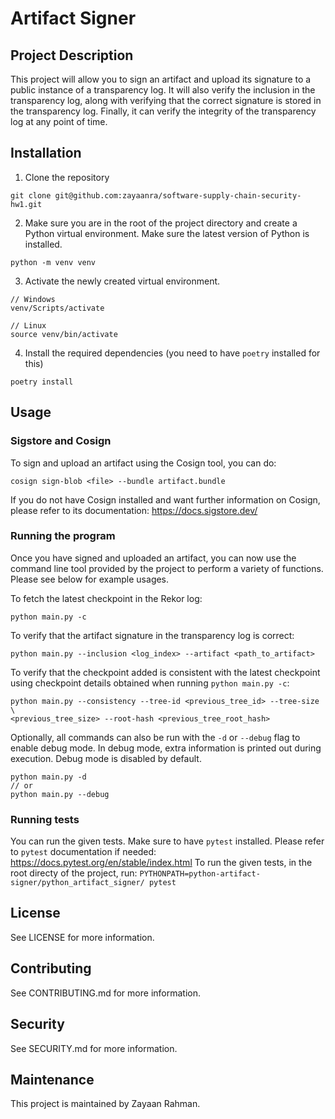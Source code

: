 # Artifact Signer

## Project Description
This project will allow you to sign an artifact and upload its signature to a public instance of a transparency log. It will also verify the inclusion in the transparency log, along with verifying that the correct signature is stored in the transparency log.  Finally, it can verify the integrity of the transparency log at any point of time.

## Installation
1. Clone the repository
```
git clone git@github.com:zayaanra/software-supply-chain-security-hw1.git
```

2. Make sure you are in the root of the project directory and create a Python virtual environment. Make sure the latest version of Python is installed.
```
python -m venv venv
```

3. Activate the newly created virtual environment.
```
// Windows
venv/Scripts/activate

// Linux
source venv/bin/activate
```

4. Install the required dependencies (you need to have `poetry` installed for this)
```
poetry install
```

## Usage

### Sigstore and Cosign
To sign and upload an artifact using the Cosign tool, you can do:
```
cosign sign-blob <file> --bundle artifact.bundle
```
If you do not have Cosign installed and want further information on Cosign, please refer to its documentation: https://docs.sigstore.dev/

### Running the program
Once you have signed and uploaded an artifact, you can now use the command line tool provided by the project to perform a variety of functions. Please see below for example usages.

To fetch the latest checkpoint in the Rekor log:
```
python main.py -c
```

To verify that the artifact signature in the transparency log is correct:
```
python main.py --inclusion <log_index> --artifact <path_to_artifact>
```

To verify that the checkpoint added is consistent with the latest checkpoint using checkpoint details obtained when running `python main.py -c`:
```
python main.py --consistency --tree-id <previous_tree_id> --tree-size \
<previous_tree_size> --root-hash <previous_tree_root_hash>
```

Optionally, all commands can also be run with the `-d` or `--debug` flag to enable debug mode. In debug mode, extra information is printed out during execution. Debug mode is disabled by default.
```
python main.py -d
// or
python main.py --debug
```

### Running tests
You can run the given tests. Make sure to have `pytest` installed. Please refer to `pytest` documentation if needed: https://docs.pytest.org/en/stable/index.html
To run the given tests, in the root directy of the project, run: `PYTHONPATH=python-artifact-signer/python_artifact_signer/ pytest`

## License
See LICENSE for more information.

## Contributing
See CONTRIBUTING.md for more information.

## Security
See SECURITY.md for more information.

## Maintenance
This project is maintained by Zayaan Rahman.